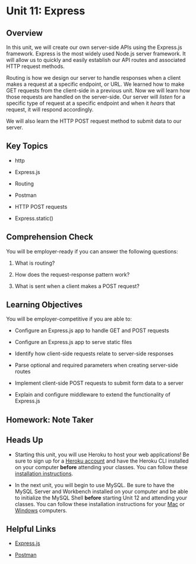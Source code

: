 # Unit 11: Express

## Overview

In this unit, we will create our own server-side APIs using the Express.js framework. Express is the most widely used Node.js server framework. It will allow us to quickly and easily establish our API routes and associated HTTP request methods.

Routing is how we design our server to handle responses when a client makes a request at a specific endpoint, or URL. We learned how to make GET requests from the client-side in a previous unit. Now we will learn how those requests are handled on the server-side. Our server will _listen_ for a specific type of request at a specific endpoint and when it _hears_ that request, it will respond accordingly.

We will also learn the HTTP POST request method to submit data to our server.

## Key Topics

* http

* Express.js

* Routing

* Postman

* HTTP POST requests

* Express.static()

## Comprehension Check

You will be employer-ready if you can answer the following questions:

1. What is routing?

2. How does the request-response pattern work?

3. What is sent when a client makes a POST request?

## Learning Objectives

You will be employer-competitive if you are able to:

* Configure an Express.js app to handle GET and POST requests

* Configure an Express.js app to serve static files

* Identify how client-side requests relate to server-side responses

* Parse optional and required parameters when creating server-side routes

* Implement client-side POST requests to submit form data to a server

* Explain and configure middleware to extend the functionality of Express.js

## Homework: Note Taker



## Heads Up

* Starting this unit, you will use Heroku to host your web applications! Be sure to sign up for a [Heroku account](https://signup.heroku.com/) and have the Heroku CLI installed on your computer **before** attending your classes. You can follow these [installation instructions](./04-Important/heroku-install.md). 

* In the next unit, you will begin to use MySQL. Be sure to have the MySQL Server and Workbench installed on your computer and be able to initialize the MySQL Shell **before** starting Unit 12 and attending your classes. You can follow these installation instructions for your [Mac](./04-Important/mysql-mac-guide.md) or [Windows](Important/mysql-windows-guide.md) computers.

## Helpful Links

* [Express.js](https://expressjs.com/)

* [Postman](https://www.getpostman.com/)
